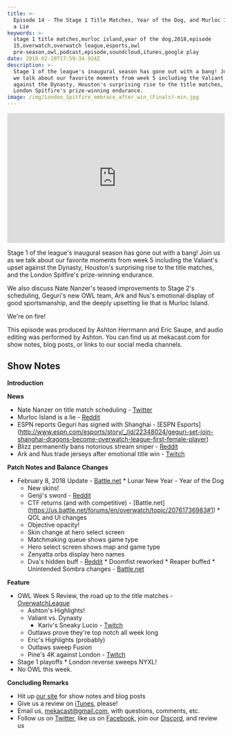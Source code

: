 ```yaml
---
title: >-
  Episode 14 - The Stage 1 Title Matches, Year of the Dog, and Murloc Island is
  a Lie
keywords: >-
  stage 1 title matches,murloc island,year of the dog,2018,episode
  15,overwatch,overwatch league,esports,owl
  pre-season,owl,podcast,episode,soundcloud,itunes,google play
date: 2018-02-20T17:59:34.924Z
description: >-
  Stage 1 of the league's inaugural season has gone out with a bang! Join us as
  we talk about our favorite moments from week 5 including the Valiant's upset
  against the Dynasty, Houston's surprising rise to the title matches, and the
  London Spitfire's prize-winning endurance.
image: /img/London_Spitfire_embrace_after_win_(Finals)-min.jpg
---
```

<iframe width="100%" height="300" scrolling="no" frameborder="no" allow="autoplay" src="https://w.soundcloud.com/player/?url=https%3A//api.soundcloud.com/tracks/400936509&amp;color=%238992b9&amp;auto_play=false&amp;hide_related=false&amp;show_comments=true&amp;show_user=true&amp;show_reposts=false&amp;show_teaser=true&amp;visual=true"></iframe>

Stage 1 of the league's inaugural season has gone out with a bang! Join us as we talk about our favorite moments from week 5 including the Valiant's upset against the Dynasty, Houston's surprising rise to the title matches, and the London Spitfire's prize-winning endurance.

We also discuss Nate Nanzer's teased improvements to Stage 2's scheduling, Geguri's new OWL team, Ark and Nus's emotional display of good sportsmanship, and the deeply upsetting lie that is Murloc Island.

We're on fire!

This episode was produced by Ashton Herrmann and Eric Saupe, and audio editing was performed by Ashton. You can find us at mekacast.com for show notes, blog posts, or links to our social media channels.

## Show Notes

**Introduction**

**News**
  
  *  Nate Nanzer on title match scheduling - [Twitter](https://twitter.com/natenanzer/status/962554510697668609)
  *  Murloc Island is a lie - [Reddit](https://www.reddit.com/r/Overwatch/comments/7wp67l/murloc_island_was_a_lie/)
  *  ESPN reports Geguri has signed with Shanghai - [ESPN Esports] (http://www.espn.com/esports/story/_/id/22348024/geguri-set-join-shanghai-dragons-become-overwatch-league-first-female-player)
  *  Blizz permanently bans notorious stream sniper - [Reddit](https://np.reddit.com/r/Overwatch/comments/7vkad9/timthetatman_explains_why_he_might_stop_streaming/dtumnhf/)
  *  Ark and Nus trade jerseys after emotional title win - [Twitch](https://clips.twitch.tv/SpinelessWiseJackalStinkyCheese)

**Patch Notes and Balance Changes**

  *  February 8, 2018 Update - [Battle.net](https://us.battle.net/forums/en/overwatch/topic/20761786981)
    *  Lunar New Year - Year of the Dog
      *  New skins!
        *  Genji's sword - [Reddit](https://www.reddit.com/r/Overwatch/comments/7wcg3v/this_is_what_words_on_genjis_sword_means_since/?utm_content=title&utm_medium=browse&utm_source=reddit&utm_name=Overwatch)
      *  CTF returns (and with competitive) - [Battle.net]
(https://us.battle.net/forums/en/overwatch/topic/20761736983#1)
    *  QOL and UI changes
      *  Objective opacity!
      *  Skin change at hero select screen
      *  Matchmaking queue shows game type
      *  Hero select screen shows map and game type
      *  Zenyatta orbs display hero names
      *  Dva's hidden buff - [Reddit](https://www.reddit.com/r/Overwatch/comments/7w7f46/small_dva_change_with_the_new_patch/)
    *  Doomfist reworked
    *  Reaper buffed
    *  Unintended Sombra changes - [Battle.net](https://us.battle.net/forums/en/overwatch/topic/20761626902?page=2#post-32)


**Feature**

  * OWL Week 5 Review, the road up to the title matches - [OverwatchLeague](https://overwatchleague.com/en-us/schedule)
    *  Ashton's Highlights!
      *  Valiant vs. Dynasty
         *  Kariv's Sneaky Lucio - [Twitch](https://www.twitch.tv/videos/226866476?t=01h28m46s)
      * Outlaws prove they're top notch all week long    
    *  Eric's Highlights (probably)
      * Outlaws sweep Fusion
      * Pine's 4K against London - [Twitch](https://clips.twitch.tv/FantasticYawningSowTBTacoRight)
  *  Stage 1 playoffs
    *  London reverse sweeps NYXL!
  *  No OWL this week.

**Concluding Remarks**

 *  Hit up [our site](https://www.mekacast.com) for show notes and blog posts
 *  Give us a review on [iTunes](https://itunes.apple.com/us/podcast/mekacast-overwatch-esports-podcast/id1304572195?mt=2), please!
 *  Email us, <mekacast@gmail.com>, with questions, comments, etc.
 *  Follow us on [Twitter](https://twitter.com/MEKAcast), like us on [Facebook](https://www.facebook.com/mekacast/), join our [Discord](https://discord.gg/VFG9Cug), and review us
